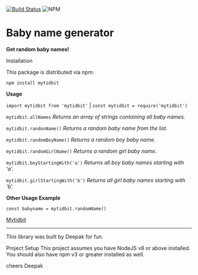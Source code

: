 [![Build Status](https://travis-ci.org/deechris27/opensource.svg?branch=master)](https://travis-ci.org/deechris27/opensource) ![NPM](https://img.shields.io/npm/l/mytidbit)


# Baby name generator

**Get random baby names!**

Installation
 
  This package is distributed via npm: 
  

```npm install mytidbit```

**Usage**

```import mytidbit from 'mytidbit'``` | ```const mytidbit = require('mytidbit')```


```mytidbit.allNames``` *Returns an array of strings containing all baby names.*

```mytidbit.randonName()``` *Returns a random baby name from the list.*

```mytidbit.randomBoyName()``` *Returns a random boy baby name.*

```mytidbit.randomGirlName()``` *Returns a random girl baby name.*

```mytidbit.boyStartingWith('a')``` *Returns all boy baby names starting with 'a'.*

```mytidbit.girlStartingWith('b')``` *Returns all girl baby names starting with 'b'.*

**Other Usage Example**

```const babyname = mytidbit.randomName()```



[Mytidbit](https://www.npmjs.com/package/mytidbit)
*****************************************************************************************
This library was built by Deepak for fun.

Project Setup
This project assumes you have NodeJS v8 or above installed. You should also have npm v3 or greater installed as well.

cheers
Deepak
